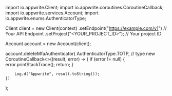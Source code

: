 import io.appwrite.Client;
import io.appwrite.coroutines.CoroutineCallback;
import io.appwrite.services.Account;
import io.appwrite.enums.AuthenticatorType;

Client client = new Client(context)
    .setEndpoint("https://example.com/v1") // Your API Endpoint
    .setProject("<YOUR_PROJECT_ID>"); // Your project ID

Account account = new Account(client);

account.deleteMfaAuthenticator(
    AuthenticatorType.TOTP, // type 
    new CoroutineCallback<>((result, error) -> {
        if (error != null) {
            error.printStackTrace();
            return;
        }

        Log.d("Appwrite", result.toString());
    })
);

